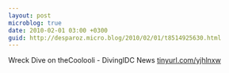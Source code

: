 ```yaml
---
layout: post
microblog: true
date: 2010-02-01 03:00 +0300
guid: http://desparoz.micro.blog/2010/02/01/t8514925630.html
---
```

Wreck Dive on theCoolooli - DivingIDC News [tinyurl.com/yjhlnxw](http://tinyurl.com/yjhlnxw)
